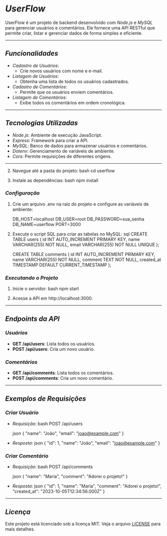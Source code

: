 # *UserFlow*

UserFlow é um projeto de backend desenvolvido com *Node.js* e *MySQL* para gerenciar usuários e comentários. Ele fornece uma API RESTful que permite criar, listar e gerenciar dados de forma simples e eficiente.

---

## *Funcionalidades*

- *Cadastro de Usuários*:
  - Crie novos usuários com nome e e-mail.
- *Listagem de Usuários*:
  - Obtenha uma lista de todos os usuários cadastrados.
- *Cadastro de Comentários*:
  - Permite que os usuários enviem comentários.
- *Listagem de Comentários*:
  - Exibe todos os comentários em ordem cronológica.

---

## *Tecnologias Utilizadas*

- *Node.js*: Ambiente de execução JavaScript.
- *Express*: Framework para criar a API.
- *MySQL*: Banco de dados para armazenar usuários e comentários.
- *Dotenv*: Gerenciamento de variáveis de ambiente.
- *Cors*: Permite requisições de diferentes origens.

---
2. Navegue até a pasta do projeto:
   bash
   cd userflow
   
3. Instale as dependências:
   bash
   npm install
   

### *Configuração*
1. Crie um arquivo .env na raiz do projeto e configure as variáveis de ambiente:
   
   DB_HOST=localhost
   DB_USER=root
   DB_PASSWORD=sua_senha
   DB_NAME=userflow
   PORT=3000
   
2. Execute o script SQL para criar as tabelas no MySQL:
   sql
   CREATE TABLE users (
     id INT AUTO_INCREMENT PRIMARY KEY,
     name VARCHAR(255) NOT NULL,
     email VARCHAR(255) NOT NULL UNIQUE
   );

   CREATE TABLE comments (
     id INT AUTO_INCREMENT PRIMARY KEY,
     name VARCHAR(255) NOT NULL,
     comment TEXT NOT NULL,
     created_at TIMESTAMP DEFAULT CURRENT_TIMESTAMP
   );
   

### *Executando o Projeto*
1. Inicie o servidor:
   bash
   npm start
   
2. Acesse a API em http://localhost:3000.

---

## *Endpoints da API*

### *Usuários*
- **GET /api/users**: Lista todos os usuários.
- **POST /api/users**: Cria um novo usuário.

### *Comentários*
- **GET /api/comments**: Lista todos os comentários.
- **POST /api/comments**: Cria um novo comentário.

---

## *Exemplos de Requisições*

### *Criar Usuário*
- *Requisição*:
  bash
  POST /api/users
  
  json
  {
    "name": "João",
    "email": "joao@example.com"
  }
  

- *Resposta*:
  json
  {
    "id": 1,
    "name": "João",
    "email": "joao@example.com"
  }
  

### *Criar Comentário*
- *Requisição*:
  bash
  POST /api/comments
  
  json
  {
    "name": "Maria",
    "comment": "Adorei o projeto!"
  }
  

- *Resposta*:
  json
  {
    "id": 1,
    "name": "Maria",
    "comment": "Adorei o projeto!",
    "created_at": "2023-10-05T12:34:56.000Z"
  }
  
---

## *Licença*

Este projeto está licenciado sob a licença MIT. Veja o arquivo [LICENSE](LICENSE) para mais detalhes.

